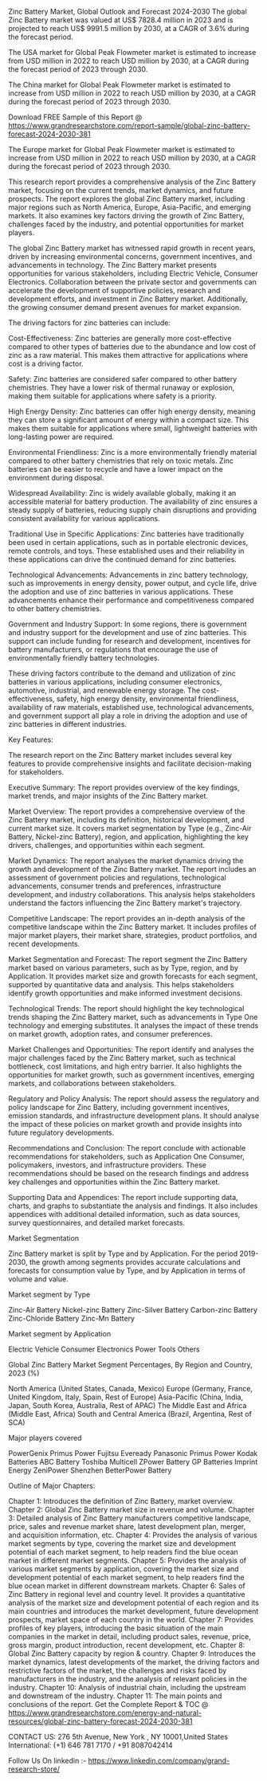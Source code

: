 Zinc Battery Market, Global Outlook and Forecast 2024-2030
The global Zinc Battery market was valued at US$ 7828.4 million in 2023 and is projected to reach US$ 9991.5 million by 2030, at a CAGR of 3.6% during the forecast period.

The USA market for Global Peak Flowmeter market is estimated to increase from USD million in 2022 to reach USD million by 2030, at a CAGR during the forecast period of 2023 through 2030.

The China market for Global Peak Flowmeter market is estimated to increase from USD million in 2022 to reach USD million by 2030, at a CAGR during the forecast period of 2023 through 2030.

Download FREE Sample of this Report @ https://www.grandresearchstore.com/report-sample/global-zinc-battery-forecast-2024-2030-381

The Europe market for Global Peak Flowmeter market is estimated to increase from USD million in 2022 to reach USD million by 2030, at a CAGR during the forecast period of 2023 through 2030.

This research report provides a comprehensive analysis of the Zinc Battery market, focusing on the current trends, market dynamics, and future prospects. The report explores the global Zinc Battery market, including major regions such as North America, Europe, Asia-Pacific, and emerging markets. It also examines key factors driving the growth of Zinc Battery, challenges faced by the industry, and potential opportunities for market players.

The global Zinc Battery market has witnessed rapid growth in recent years, driven by increasing environmental concerns, government incentives, and advancements in technology. The Zinc Battery market presents opportunities for various stakeholders, including Electric Vehicle, Consumer Electronics. Collaboration between the private sector and governments can accelerate the development of supportive policies, research and development efforts, and investment in Zinc Battery market. Additionally, the growing consumer demand present avenues for market expansion.

The driving factors for zinc batteries can include:

Cost-Effectiveness: Zinc batteries are generally more cost-effective compared to other types of batteries due to the abundance and low cost of zinc as a raw material. This makes them attractive for applications where cost is a driving factor.

Safety: Zinc batteries are considered safer compared to other battery chemistries. They have a lower risk of thermal runaway or explosion, making them suitable for applications where safety is a priority.

High Energy Density: Zinc batteries can offer high energy density, meaning they can store a significant amount of energy within a compact size. This makes them suitable for applications where small, lightweight batteries with long-lasting power are required.

Environmental Friendliness: Zinc is a more environmentally friendly material compared to other battery chemistries that rely on toxic metals. Zinc batteries can be easier to recycle and have a lower impact on the environment during disposal.

Widespread Availability: Zinc is widely available globally, making it an accessible material for battery production. The availability of zinc ensures a steady supply of batteries, reducing supply chain disruptions and providing consistent availability for various applications.

Traditional Use in Specific Applications: Zinc batteries have traditionally been used in certain applications, such as in portable electronic devices, remote controls, and toys. These established uses and their reliability in these applications can drive the continued demand for zinc batteries.

Technological Advancements: Advancements in zinc battery technology, such as improvements in energy density, power output, and cycle life, drive the adoption and use of zinc batteries in various applications. These advancements enhance their performance and competitiveness compared to other battery chemistries.

Government and Industry Support: In some regions, there is government and industry support for the development and use of zinc batteries. This support can include funding for research and development, incentives for battery manufacturers, or regulations that encourage the use of environmentally friendly battery technologies.

These driving factors contribute to the demand and utilization of zinc batteries in various applications, including consumer electronics, automotive, industrial, and renewable energy storage. The cost-effectiveness, safety, high energy density, environmental friendliness, availability of raw materials, established use, technological advancements, and government support all play a role in driving the adoption and use of zinc batteries in different industries.

Key Features:

The research report on the Zinc Battery market includes several key features to provide comprehensive insights and facilitate decision-making for stakeholders.

Executive Summary: The report provides overview of the key findings, market trends, and major insights of the Zinc Battery market.

Market Overview: The report provides a comprehensive overview of the Zinc Battery market, including its definition, historical development, and current market size. It covers market segmentation by Type (e.g., Zinc-Air Battery, Nickel-zinc Battery), region, and application, highlighting the key drivers, challenges, and opportunities within each segment.

Market Dynamics: The report analyses the market dynamics driving the growth and development of the Zinc Battery market. The report includes an assessment of government policies and regulations, technological advancements, consumer trends and preferences, infrastructure development, and industry collaborations. This analysis helps stakeholders understand the factors influencing the Zinc Battery market's trajectory.

Competitive Landscape: The report provides an in-depth analysis of the competitive landscape within the Zinc Battery market. It includes profiles of major market players, their market share, strategies, product portfolios, and recent developments.

Market Segmentation and Forecast: The report segment the Zinc Battery market based on various parameters, such as by Type, region, and by Application. It provides market size and growth forecasts for each segment, supported by quantitative data and analysis. This helps stakeholders identify growth opportunities and make informed investment decisions.

Technological Trends: The report should highlight the key technological trends shaping the Zinc Battery market, such as advancements in Type One technology and emerging substitutes. It analyses the impact of these trends on market growth, adoption rates, and consumer preferences.

Market Challenges and Opportunities: The report identify and analyses the major challenges faced by the Zinc Battery market, such as technical bottleneck, cost limitations, and high entry barrier. It also highlights the opportunities for market growth, such as government incentives, emerging markets, and collaborations between stakeholders.

Regulatory and Policy Analysis: The report should assess the regulatory and policy landscape for Zinc Battery, including government incentives, emission standards, and infrastructure development plans. It should analyse the impact of these policies on market growth and provide insights into future regulatory developments.

Recommendations and Conclusion: The report conclude with actionable recommendations for stakeholders, such as Application One Consumer, policymakers, investors, and infrastructure providers. These recommendations should be based on the research findings and address key challenges and opportunities within the Zinc Battery market.

Supporting Data and Appendices: The report include supporting data, charts, and graphs to substantiate the analysis and findings. It also includes appendices with additional detailed information, such as data sources, survey questionnaires, and detailed market forecasts.

Market Segmentation

Zinc Battery market is split by Type and by Application. For the period 2019-2030, the growth among segments provides accurate calculations and forecasts for consumption value by Type, and by Application in terms of volume and value.

Market segment by Type

Zinc-Air Battery
Nickel-zinc Battery
Zinc-Silver Battery
Carbon-zinc Battery
Zinc-Chloride Battery
Zinc-Mn Battery

Market segment by Application

Electric Vehicle
Consumer Electronics
Power Tools
Others

Global Zinc Battery Market Segment Percentages, By Region and Country, 2023 (%)

North America (United States, Canada, Mexico)
Europe (Germany, France, United Kingdom, Italy, Spain, Rest of Europe)
Asia-Pacific (China, India, Japan, South Korea, Australia, Rest of APAC)
The Middle East and Africa (Middle East, Africa)
South and Central America (Brazil, Argentina, Rest of SCA)

Major players covered

PowerGenix
Primus Power
Fujitsu
Eveready
Panasonic
Primus Power
Kodak Batteries
ABC Battery
Toshiba
Multicell
ZPower Battery
GP Batteries
Imprint Energy
ZeniPower
Shenzhen BetterPower Battery

Outline of Major Chapters:

Chapter 1: Introduces the definition of Zinc Battery, market overview.
Chapter 2: Global Zinc Battery market size in revenue and volume.
Chapter 3: Detailed analysis of Zinc Battery manufacturers competitive landscape, price, sales and revenue market share, latest development plan, merger, and acquisition information, etc.
Chapter 4: Provides the analysis of various market segments by type, covering the market size and development potential of each market segment, to help readers find the blue ocean market in different market segments.
Chapter 5: Provides the analysis of various market segments by application, covering the market size and development potential of each market segment, to help readers find the blue ocean market in different downstream markets.
Chapter 6: Sales of Zinc Battery in regional level and country level. It provides a quantitative analysis of the market size and development potential of each region and its main countries and introduces the market development, future development prospects, market space of each country in the world.
Chapter 7: Provides profiles of key players, introducing the basic situation of the main companies in the market in detail, including product sales, revenue, price, gross margin, product introduction, recent development, etc.
Chapter 8: Global Zinc Battery capacity by region & country.
Chapter 9: Introduces the market dynamics, latest developments of the market, the driving factors and restrictive factors of the market, the challenges and risks faced by manufacturers in the industry, and the analysis of relevant policies in the industry.
Chapter 10: Analysis of industrial chain, including the upstream and downstream of the industry.
Chapter 11: The main points and conclusions of the report.
Get the Complete Report & TOC @ https://www.grandresearchstore.com/energy-and-natural-resources/global-zinc-battery-forecast-2024-2030-381

CONTACT US:
276 5th Avenue, New York , NY 10001,United States
International: (+1) 646 781 7170 / +91 8087042414

Follow Us On linkedin :- https://www.linkedin.com/company/grand-research-store/
